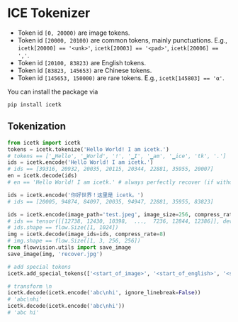 # ICE Tokenizer

- Token id `[0, 20000)` are image tokens.
- Token id `[20000, 20100)` are common tokens, mainly punctuations. E.g., `icetk[20000] == '<unk>'`, `icetk[20003] == '<pad>'`, `icetk[20006] == ','`.
-  Token id `[20100, 83823)` are English tokens.
-  Token id `[83823, 145653)` are Chinese tokens.
-  Token id `[145653, 150000)` are rare tokens. E.g., `icetk[145803] == 'α'`.

You can install the package via 
```
pip install icetk
```

## Tokenization

```python
from icetk import icetk
tokens = icetk.tokenize('Hello World! I am icetk.')
# tokens == ['▁Hello', '▁World', '!', '▁I', '▁am', '▁ice', 'tk', '.']
ids = icetk.encode('Hello World! I am icetk.')
# ids == [39316, 20932, 20035, 20115, 20344, 22881, 35955, 20007]
en = icetk.decode(ids)
# en == 'Hello World! I am icetk.' # always perfectly recover (if without <unk>)

ids = icetk.encode('你好世界！这里是 icetk。')
# ids == [20005, 94874, 84097, 20035, 94947, 22881, 35955, 83823]

ids = icetk.encode(image_path='test.jpeg', image_size=256, compress_rate=8)
# ids == tensor([[12738, 12430, 10398,  ...,  7236, 12844, 12386]], device='cuda:0')
# ids.shape == flow.Size([1, 1024])
img = icetk.decode(image_ids=ids, compress_rate=8)
# img.shape == flow.Size([1, 3, 256, 256])
from flowvision.utils import save_image
save_image(img, 'recover.jpg')

# add special tokens
icetk.add_special_tokens(['<start_of_image>', '<start_of_english>', '<start_of_chinese>'])

# transform \n
icetk.decode(icetk.encode('abc\nhi', ignore_linebreak=False))
# 'abc\nhi'
icetk.decode(icetk.encode('abc\nhi'))
# 'abc hi'
```
